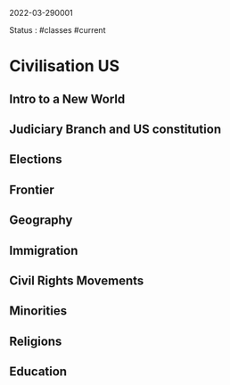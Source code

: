 2022-03-290001

Status : #classes #current 



# Civilisation US


## Intro to a New World

## Judiciary Branch and US constitution

## Elections

## Frontier

## Geography 

## Immigration

## Civil Rights Movements 

## Minorities

## Religions

## Education










